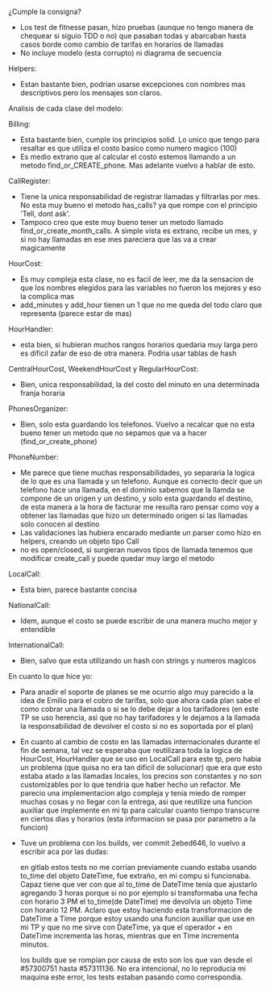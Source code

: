 ¿Cumple la consigna?
  - Los test de fitnesse pasan, hizo pruebas (aunque no tengo manera de chequear si siguio TDD o no)
    que pasaban todas y abarcaban hasta casos borde como cambio de tarifas en horarios de llamadas
  - No incluye modelo (esta corrupto) ni diagrama de secuencia

Helpers:

  - Estan bastante bien, podrian usarse excepciones con nombres mas descriptivos pero los mensajes son claros.


Analisis de cada clase del modelo:

Billing: 
  - Esta bastante bien, cumple los principios solid. Lo unico que tengo para resaltar es que utiliza el costo basico como numero magico (100)
  - Es medio extrano que al calcular el costo estemos llamando a un metodo find_or_CREATE_phone. Mas adelante vuelvo a hablar de esto.

CallRegister:
  - Tiene la unica responsabilidad de registrar llamadas y filtrarlas por mes. No esta muy bueno el metodo has_calls? ya que rompe con el principio 'Tell, dont ask'. 
  - Tampoco creo que este muy bueno tener un metodo llamado find_or_create_month_calls. A simple vista es extrano, recibe un mes, y si no hay llamadas en ese mes pareciera que las va a crear magicamente

HourCost:
  - Es muy compleja esta clase, no es facil de leer, me da la sensacion de que los nombres elegidos para las variables no fueron los mejores y eso la complica mas
  - add_minutes y add_hour tienen un 1 que no me queda del todo claro que representa (parece estar de mas) 
   
HourHandler: 
  - esta bien, si hubieran muchos rangos horarios quedaria muy larga pero es dificil zafar de eso de otra manera. Podria usar tablas de hash

CentralHourCost, WeekendHourCost y RegularHourCost: 

  - Bien, unica responsabilidad, la del costo del minuto en una determinada franja horaria

PhonesOrganizer:

  - Bien, solo esta guardando los telefonos. Vuelvo a recalcar que no esta bueno tener un metodo que no sepamos que va a hacer (find_or_create_phone)

PhoneNumber:
  
  - Me parece que tiene muchas responsabilidades, yo separaria la logica de lo que es una llamada y un telefono. Aunque es correcto decir que un telefono hace una llamada,
   en el dominio sabemos que la llamda se compone de un origen y un destino, y solo esta guardando el destino, de esta manera a la hora de facturar me resulta raro pensar
    como voy a obtener las llamadas que hizo un determinado origen si las llamadas solo conocen al destino
  - Las validaciones las hubiera encarado mediante un parser como hizo en helpers, creando un objeto tipo Call
  - no es open/closed, si surgieran nuevos tipos de llamada tenemos que modificar create_call y puede quedar muy largo el metodo

LocalCall:

  - Esta bien, parece bastante concisa

NationalCall:

  - Idem, aunque el costo se puede escribir de una manera mucho mejor y entendible

InternationalCall:

  - Bien, salvo que esta utilizando un hash con strings y numeros magicos

En cuanto lo que hice yo: 

  - Para anadir el soporte de planes se me ocurrio algo muy parecido a la idea de Emilio para el cobro de tarifas, solo que ahora cada plan sabe el como cobrar una llamada o
    si se lo debe dejar a los tarifadores (en este TP se uso herencia, asi que no hay tarifadores y le dejamos a la llamada la responsabilidad de devolver el costo si no es soportada por el plan)
  - En cuanto al cambio de costo en las llamadas internacionales durante el fin de semana, tal vez se esperaba que reutilizara toda la logica de HourCost, HourHandler que 
    se uso en LocalCall para este tp, pero habia un problema (que quisa no era tan dificil de solucionar) que era que esto estaba atado a las llamadas locales, los precios 
    son constantes y no son customizables por lo que tendria que haber hecho un refactor. Me parecio una implementacion algo compleja y tenia miedo de romper muchas cosas y 
    no llegar con la entrega, asi que reutilize una funcion auxiliar que implemente en mi tp para calcular cuanto tiempo transcurre en ciertos dias y horarios (esta informacion se pasa por parametro a la funcion)

  - Tuve un problema con los builds, ver commit 2ebed646, lo vuelvo a escribir aca por las dudas: 

    en gitlab estos tests no me corrian previamente cuando estaba usando to_time del objeto DateTime, fue extraño, en mi compu si funcionaba. Capaz tiene que ver con que al to_time de DateTime tenia que ajustarlo agregando 3 horas porque si no por ejemplo si transformaba una fecha con horario 3 PM el to_time(de DateTime) me devolvia un objeto Time con horario 12 PM.
    Aclaro que estoy haciendo esta transformacion de DateTime a Time porque estoy usando una funcion auxiliar que use en mi TP y que no me sirve con DateTime, ya que el operador + en DateTime incrementa las horas, mientras que en Time incrementa minutos.

    los builds que se rompian por causa de esto son los que van desde el
    #57300751 hasta #57311136. No era intencional, no lo reproducia mi maquina este error, los tests estaban pasando como correspondia.